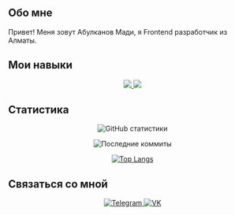 ## Обо мне

Привет! Меня зовут Абулканов Мади, я Frontend разработчик из Алматы. 

## Мои навыки

<p align="center">
  <a href="https://skillicons.dev">
    <img src="https://skillicons.dev/icons?i=js,html,css,sass,ts,bootstrap,react,vite,redux,nodejs,express" />
    <img src="https://skillicons.dev/icons?i=firebase,mysql,postgres,git,github,gitlab,postman,jest,materialui,vscode" />
  </a>
</p>

## Статистика

<div align="center">
  
  ![GitHub статистики](https://github-readme-stats.vercel.app/api?username=MadiAbulkanov&show_icons=true&theme=radical)

  ![Последние коммиты](https://github-readme-streak-stats.herokuapp.com/?user=MadiAbulkanov&theme=radical)

  [![Top Langs](https://github-readme-stats.vercel.app/api/top-langs/?username=MadiAbulkanov&layout=compact&theme=radical)](https://github.com/anuraghazra/github-readme-stats)

</div>

## Связаться со мной

<div align="center">
  
  <a href="https://t.me/Madi304">
    <img src="https://img.shields.io/badge/Telegram-white?&style=for-the-badge&logo=telegram" alt="Telegram">
  </a>
  
  <a href="https://vk.com/abulkanov">
    <img src="https://img.shields.io/badge/VK-blue?&style=for-the-badge&logo=vk" alt="VK">
  </a>
  
</div>




